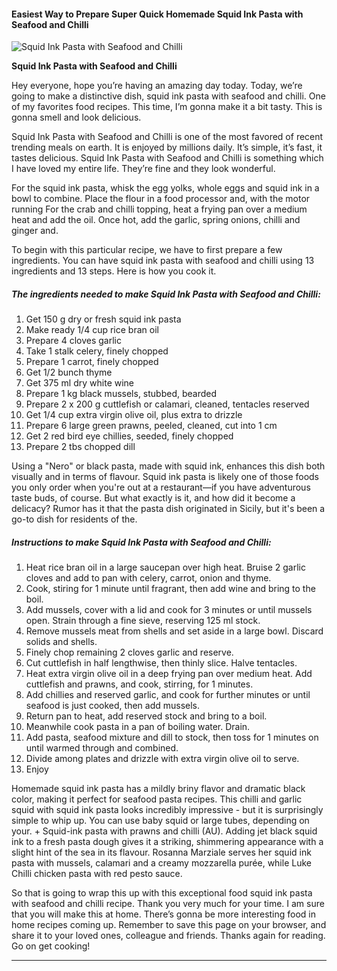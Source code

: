             

#### Easiest Way to Prepare Super Quick Homemade Squid Ink Pasta with Seafood and Chilli

![Squid Ink Pasta with Seafood and Chilli](https://img-global.cpcdn.com/recipes/a9bb149a582b19d5/751x532cq70/squid-ink-pasta-with-seafood-and-chilli-recipe-main-photo.jpg)

**Squid Ink Pasta with Seafood and Chilli**

Hey everyone, hope you’re having an amazing day today. Today, we’re going to make a distinctive dish, squid ink pasta with seafood and chilli. One of my favorites food recipes. This time, I’m gonna make it a bit tasty. This is gonna smell and look delicious.

Squid Ink Pasta with Seafood and Chilli is one of the most favored of recent trending meals on earth. It is enjoyed by millions daily. It’s simple, it’s fast, it tastes delicious. Squid Ink Pasta with Seafood and Chilli is something which I have loved my entire life. They’re fine and they look wonderful.

For the squid ink pasta, whisk the egg yolks, whole eggs and squid ink in a bowl to combine. Place the flour in a food processor and, with the motor running For the crab and chilli topping, heat a frying pan over a medium heat and add the oil. Once hot, add the garlic, spring onions, chilli and ginger and.

To begin with this particular recipe, we have to first prepare a few ingredients. You can have squid ink pasta with seafood and chilli using 13 ingredients and 13 steps. Here is how you cook it.

##### The ingredients needed to make Squid Ink Pasta with Seafood and Chilli:

1.  Get 150 g dry or fresh squid ink pasta
2.  Make ready 1/4 cup rice bran oil
3.  Prepare 4 cloves garlic
4.  Take 1 stalk celery, finely chopped
5.  Prepare 1 carrot, finely chopped
6.  Get 1/2 bunch thyme
7.  Get 375 ml dry white wine
8.  Prepare 1 kg black mussels, stubbed, bearded
9.  Prepare 2 x 200 g cuttlefish or calamari, cleaned, tentacles reserved
10.  Get 1/4 cup extra virgin olive oil, plus extra to drizzle
11.  Prepare 6 large green prawns, peeled, cleaned, cut into 1 cm
12.  Get 2 red bird eye chillies, seeded, finely chopped
13.  Prepare 2 tbs chopped dill

Using a "Nero" or black pasta, made with squid ink, enhances this dish both visually and in terms of flavour. Squid ink pasta is likely one of those foods you only order when you're out at a restaurant—if you have adventurous taste buds, of course. But what exactly is it, and how did it become a delicacy? Rumor has it that the pasta dish originated in Sicily, but it's been a go-to dish for residents of the.

##### Instructions to make Squid Ink Pasta with Seafood and Chilli:

1.  Heat rice bran oil in a large saucepan over high heat. Bruise 2 garlic cloves and add to pan with celery, carrot, onion and thyme.
2.  Cook, stiring for 1 minute until fragrant, then add wine and bring to the boil.
3.  Add mussels, cover with a lid and cook for 3 minutes or until mussels open. Strain through a fine sieve, reserving 125 ml stock.
4.  Remove mussels meat from shells and set aside in a large bowl. Discard solids and shells.
5.  Finely chop remaining 2 cloves garlic and reserve.
6.  Cut cuttlefish in half lengthwise, then thinly slice. Halve tentacles.
7.  Heat extra virgin olive oil in a deep frying pan over medium heat. Add cuttlefish and prawns, and cook, stirring, for 1 minutes.
8.  Add chillies and reserved garlic, and cook for further minutes or until seafood is just cooked, then add mussels.
9.  Return pan to heat, add reserved stock and bring to a boil.
10.  Meanwhile cook pasta in a pan of boiling water. Drain.
11.  Add pasta, seafood mixture and dill to stock, then toss for 1 minutes on until warmed through and combined.
12.  Divide among plates and drizzle with extra virgin olive oil to serve.
13.  Enjoy

Homemade squid ink pasta has a mildly briny flavor and dramatic black color, making it perfect for seafood pasta recipes. This chilli and garlic squid with squid ink pasta looks incredibly impressive - but it is surprisingly simple to whip up. You can use baby squid or large tubes, depending on your. + Squid-ink pasta with prawns and chilli (AU). Adding jet black squid ink to a fresh pasta dough gives it a striking, shimmering appearance with a slight hint of the sea in its flavour. Rosanna Marziale serves her squid ink pasta with mussels, calamari and a creamy mozzarella purée, while Luke Chilli chicken pasta with red pesto sauce.

So that is going to wrap this up with this exceptional food squid ink pasta with seafood and chilli recipe. Thank you very much for your time. I am sure that you will make this at home. There’s gonna be more interesting food in home recipes coming up. Remember to save this page on your browser, and share it to your loved ones, colleague and friends. Thanks again for reading. Go on get cooking!

* * *